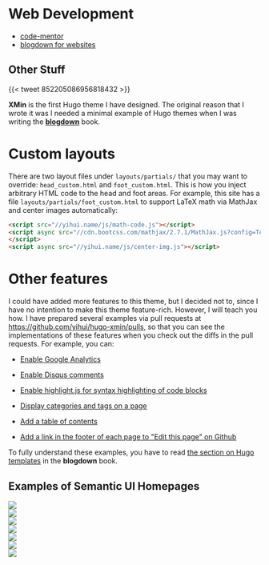 
# Web Development

* [code-mentor](https://www.codementor.io/)
* [blogdown for websites](https://bookdown.org/yihui/blogdown/)

## Other Stuff


{{< tweet 852205086956818432 >}}


**XMin** is the first Hugo theme I have designed. The original reason that I wrote it was I needed a minimal example of Hugo themes when I was writing the  [**blogdown**](https://github.com/rstudio/blogdown) book. 

# Custom layouts

There are two layout files under `layouts/partials/` that you may want to override: `head_custom.html` and `foot_custom.html`. This is how you inject arbitrary HTML code to the head and foot areas. For example, this site has a file `layouts/partials/foot_custom.html` to support LaTeX math via MathJax and center images automatically:

```html
<script src="//yihui.name/js/math-code.js"></script>
<script async src="//cdn.bootcss.com/mathjax/2.7.1/MathJax.js?config=TeX-MML-AM_CHTML">
</script>
<script async src="//yihui.name/js/center-img.js"></script>
```

# Other features

I could have added more features to this theme, but I decided not to, since I have no intention to make this theme feature-rich. However, I will teach you how. I have prepared several examples via pull requests at https://github.com/yihui/hugo-xmin/pulls, so that you can see the implementations of these features when you check out the diffs in the pull requests. For example, you can:

- [Enable Google Analytics](https://github.com/yihui/hugo-xmin/pull/3)

- [Enable Disqus comments](https://github.com/yihui/hugo-xmin/pull/4)

- [Enable highlight.js for syntax highlighting of code blocks](https://github.com/yihui/hugo-xmin/pull/5)

- [Display categories and tags on a page](https://github.com/yihui/hugo-xmin/pull/2)

- [Add a table of contents](https://github.com/yihui/hugo-xmin/pull/7)

- [Add a link in the footer of each page to "Edit this page" on Github](https://github.com/yihui/hugo-xmin/pull/6)

To fully understand these examples, you have to read [the section on Hugo templates](https://bookdown.org/yihui/blogdown/templates.html) in the **blogdown** book.



## Examples of Semantic UI Homepages

<div class="ui three column grid">
  <div class="column">
    <a href="https://moneytracker.cc/" target="_blank">
      <img class = "ui large image" src="/images/moneytracker.png">
    </a>
  </div>
  <div class="column">
    <a href="https://www.mistay.in/" target="_blank">
      <img class = "ui large image" src="/images/mistay.png">
    </a>
  </div>
  <div class="column">
    <a href="https://www.clubom.com.br/" target="_blank">
      <img class = "ui large image" src="/images/clubom.png">
   </a>
  </div>
<!--- second image line --->
  <div class="column">
    <a href="https://edabit.com/" target="_blank">
      <img class = "ui large image" src="/images/edabit.png">
    </a>
  </div>
  <div class="column">
    <a href="https://www.seeuletter.com/" target="_blank">
      <img class = "ui large image" src="/images/seeuletter.png">
    </a>
  </div>
  <div class="column">
    <a href="https://www.blackship.com/" target="_blank">
      <img class = "ui large image" src="/images/blackship.png">
   </a>
  </div>
</div>
<div class="ui three column grid">
  <div class="column">
    <a href="https://roadmap.space/" target="_blank">
      <img class = "ui large image" src="/images/roadmap.png">
    </a>
  </div>
</div>







